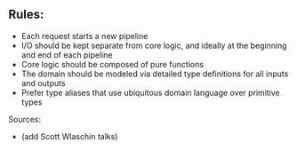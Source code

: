 ## Rules:

- Each request starts a new pipeline
- I/O should be kept separate from core logic, and ideally at the beginning and end of each pipeline
- Core logic should be composed of pure functions
- The domain should be modeled via detailed type definitions for all inputs and outputs
- Prefer type aliases that use ubiquitous domain language over primitive types

Sources:
- (add Scott Wlaschin talks)
